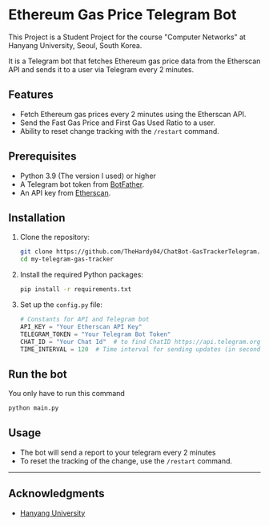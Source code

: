 # Ethereum Gas Price Telegram Bot

This Project is a Student Project for the course "Computer Networks" at Hanyang University, Seoul, South Korea. 

It is a Telegram bot that fetches Ethereum gas price data from the Etherscan API and sends it to a user via Telegram every 2 minutes.

## Features
- Fetch Ethereum gas prices every 2 minutes using the Etherscan API.
- Send the Fast Gas Price and First Gas Used Ratio to a user.
- Ability to reset change tracking with the `/restart` command.

## Prerequisites
- Python 3.9 (The version I used) or higher
- A Telegram bot token from [BotFather](https://core.telegram.org/bots#botfather).
- An API key from [Etherscan](https://etherscan.io/apis).

## Installation

1. Clone the repository:
   ```bash
   git clone https://github.com/TheHardy04/ChatBot-GasTrackerTelegram.git
   cd my-telegram-gas-tracker
2. Install the required Python packages:
   ```bash
   pip install -r requirements.txt
3. Set up the `config.py` file:
   ```python
   # Constants for API and Telegram bot
   API_KEY = "Your Etherscan API Key"
   TELEGRAM_TOKEN = "Your Telegram Bot Token"
   CHAT_ID = "Your Chat Id"  # to find ChatID https://api.telegram.org/bot<YourBOTToken>/getUpdates
   TIME_INTERVAL = 120  # Time interval for sending updates (in seconds)
   ```
   
## Run the bot

You only have to run this command
```bash
python main.py
```

## Usage 
- The bot will send a report to your telegram every 2 minutes 
- To reset the tracking of the change, use the `/restart` command.

--- 

## Acknowledgments
- [Hanyang University](http://www.hanyang.ac.kr/)

